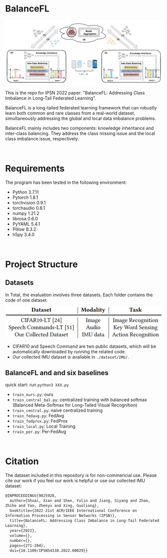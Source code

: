 # BalanceFL
<p align="center" >
	<img src="./figures/balancefl.jpg" width="800">
</p>

This is the repo for IPSN 2022 paper: "BalanceFL: Addressing Class Imbalance in Long-Tail Federated Learning".  

BalanceFL is a long-tailed federated learning framework
that can robustly learn both common and rare classes from a real-world dataset, simultaneously addressing the global and local data imbalance problems. 

BalanceFL mainly includes two components: knowledge inheritance and inter-class balancing. They address the class missing issue and the local class imbalance issue, respectively. 

<br>

# Requirements
The program has been tested in the following environment: 

* Python 3.7.11
* Pytorch 1.8.1
* torchvision 0.9.1
* torchaudio 0.8.1
* numpy 1.21.2
* librosa 0.6.0
* PyYAML 5.4.1
* Pillow 8.3.2
* h5py 3.4.0

<br>

# Project Structure
## Datasets
In Total, the evaluation involves three datasets. Each folder contains the code of one dataset.   
<p align="center" >
	<img src="./figures/dataset.png" width="500">
</p>

* CIFAR10 and Speech Command are two public datasets, which will be automatically downloaded by running the related code. 
* Our collected IMU dataset is available in `./dataset/IMU/`.

## BalanceFL and and six baselines
quick start: run `python3 XXX.py`
* `train_ours.py`: ours  
* `train_central_bal.py`: centralized training with balanced softmax (Balanced Meta-Softmax for Long-Tailed Visual Recognition)
* `train_central.py`: naive centralized training  
* `train_fedavg.py`: FedAvg  
* `train_fedprox.py`: FedProx  
* `train_local.py`: Local Training  
* `train_per.py`: Per-FedAvg 

<br>

# Citation
The dataset included in this repository is for non-commericial use. Please cite our work if you feel our work is helpful or use our collected IMU dataset:
```
@INPROCEEDINGS{9825928,
  author={Shuai, Xian and Shen, Yulin and Jiang, Siyang and Zhao, Zhihe and Yan, Zhenyu and Xing, Guoliang},
  booktitle={2022 21st ACM/IEEE International Conference on Information Processing in Sensor Networks (IPSN)}, 
  title={BalanceFL: Addressing Class Imbalance in Long-Tail Federated Learning}, 
  year={2022},
  volume={},
  number={},
  pages={271-284},
  doi={10.1109/IPSN54338.2022.00029}}

```
